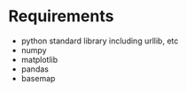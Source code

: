 # Requirements
* python standard library including urllib, etc
* numpy
* matplotlib
* pandas
* basemap
